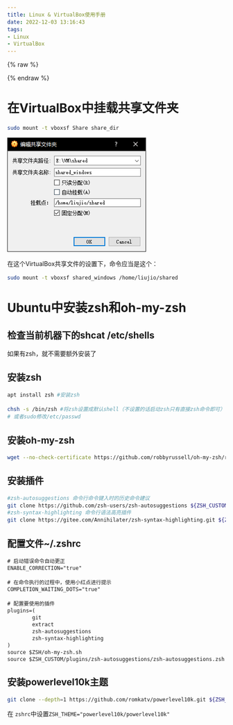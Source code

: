 ```yaml
---
title: Linux & VirtualBox使用手册
date: 2022-12-03 13:16:43
tags:
- Linux
- VirtualBox
---
```


{% raw %}<div class="post-summary">{% endraw %}

Linux和VirtualBox中的常用但是容易忘记的命令和操作

{% raw %}</div>{% endraw %}

<!-- more -->

<style type="text/css">
.post-summary { display: none; }
</style>

# 在VirtualBox中挂载共享文件夹

```bash
sudo mount -t vboxsf Share share_dir
```

![](/img/article/Linux-&-VirtualBox使用手册/image-20221203135233402.png)

在这个VirtualBox共享文件的设置下，命令应当是这个：

```bash
sudo mount -t vboxsf shared_windows /home/liujio/shared
```

# Ubuntu中安装zsh和oh-my-zsh

## 检查当前机器下的shcat /etc/shells

如果有zsh，就不需要额外安装了

## 安装zsh

```bash
apt install zsh #安装zsh

chsh -s /bin/zsh #将zsh设置成默认shell（不设置的话启动zsh只有直接zsh命令即可）
# 或者sudo修改/etc/passwd
```

## 安装oh-my-zsh

```bash
wget --no-check-certificate https://github.com/robbyrussell/oh-my-zsh/raw/master/tools/install.sh -O - | sh 
```

## 安装插件

```bash
#zsh-autosuggestions 命令行命令键入时的历史命令建议
git clone https://github.com/zsh-users/zsh-autosuggestions ${ZSH_CUSTOM:-~/.oh-my-zsh/custom}/plugins/zsh-autosuggestions
#zsh-syntax-highlighting 命令行语法高亮插件
git clone https://gitee.com/Annihilater/zsh-syntax-highlighting.git ${ZSH_CUSTOM:-~/.oh-my-zsh/custom}/plugins/zsh-syntax-highlighting
```

## 配置文件~/.zshrc

```
# 启动错误命令自动更正
ENABLE_CORRECTION="true"

# 在命令执行的过程中，使用小红点进行提示
COMPLETION_WAITING_DOTS="true"

# 配置要使用的插件
plugins=(
        git
        extract
        zsh-autosuggestions
        zsh-syntax-highlighting
)
source $ZSH/oh-my-zsh.sh
source $ZSH_CUSTOM/plugins/zsh-autosuggestions/zsh-autosuggestions.zsh
```

## 安装powerlevel10k主题

```bash
git clone --depth=1 https://github.com/romkatv/powerlevel10k.git ${ZSH_CUSTOM:-$HOME/.oh-my-zsh/custom}/themes/powerlevel10k
```

在 `zshrc`中设置`ZSH_THEME="powerlevel10k/powerlevel10k"`
